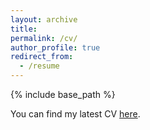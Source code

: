 ```yaml
---
layout: archive
title: 
permalink: /cv/
author_profile: true
redirect_from:
  - /resume
---
```


{% include base_path %}

You can find my latest CV [here](https://github.com/weiyedeng/weiyedeng.github.io/blob/master/_cv/DENG%20Weiye_CV.pdf). 
